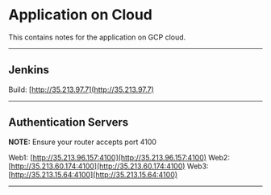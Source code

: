 
# Application on Cloud

This contains notes for the application on GCP cloud.

***

## Jenkins

Build: [http://35.213.97.7](http://35.213.97.7)

***

## Authentication Servers

**NOTE:** Ensure your router accepts port 4100

Web1: [http://35.213.96.157:4100](http://35.213.96.157:4100)
Web2: [http://35.213.60.174:4100](http://35.213.60.174:4100)
Web3: [http://35.213.15.64:4100](http://35.213.15.64:4100)

***

